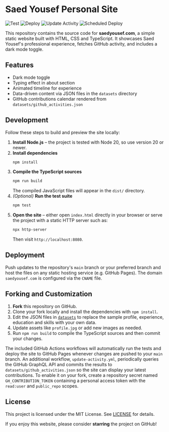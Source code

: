 # Saed Yousef Personal Site

![Test](https://github.com/saedyousef/saedyousef.com/actions/workflows/test.yml/badge.svg)
![Deploy](https://github.com/saedyousef/saedyousef.com/actions/workflows/compile.yml/badge.svg)
![Update Activity](https://github.com/saedyousef/saedyousef.com/actions/workflows/update-activity.yml/badge.svg)
![Scheduled Deploy](https://github.com/saedyousef/saedyousef.com/actions/workflows/scheduled-deploy.yml/badge.svg)

This repository contains the source code for **saedyousef.com**, a simple static website built with HTML, CSS and TypeScript.  It showcases Saed Yousef's professional experience, fetches GitHub activity, and includes a dark mode toggle.

## Features
- Dark mode toggle
- Typing effect in about section
- Animated timeline for experience
- Data-driven content via JSON files in the `datasets` directory
- GitHub contributions calendar rendered from `datasets/github_activities.json`


## Development

Follow these steps to build and preview the site locally:

1. **Install Node.js** – the project is tested with Node 20, so use version 20 or newer.
2. **Install dependencies**
   ```bash
   npm install
   ```
3. **Compile the TypeScript sources**
   ```bash
   npm run build
   ```
   The compiled JavaScript files will appear in the `dist/` directory.
4. *(Optional)* **Run the test suite**
   ```bash
   npm test
   ```
5. **Open the site** – either open `index.html` directly in your browser or serve the project with a static HTTP server such as:
   ```bash
   npx http-server
   ```
   Then visit `http://localhost:8080`.

## Deployment

Push updates to the repository's `main` branch or your preferred branch and host the files on any static hosting service (e.g. GitHub Pages). The domain `saedyousef.com` is configured via the `CNAME` file.

## Forking and Customization

1. **Fork** this repository on GitHub.
2. Clone your fork locally and install the dependencies with `npm install`.
3. Edit the JSON files in [`datasets`](datasets/) to replace the sample profile, experience, education and skills with your own data.
4. Update assets like `profile.jpg` or add new images as needed.
5. Run `npm run build` to compile the TypeScript sources and then commit your changes.

The included GitHub Actions workflows will automatically run the tests and deploy the site to GitHub Pages whenever changes are pushed to your `main` branch.
An additional workflow, `update-activity.yml`, periodically queries the GitHub GraphQL API and commits the results to `datasets/github_activities.json` so the site can display your latest contributions.
To enable it on your fork, create a repository secret named `GH_CONTRIBUTION_TOKEN` containing a personal access token with the `read:user` and `public_repo` scopes.

## License

This project is licensed under the MIT License. See [LICENSE](LICENSE) for details.

If you enjoy this website, please consider **starring** the project on GitHub!
